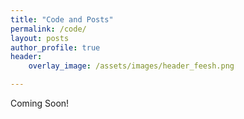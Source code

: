 ```yaml
---
title: "Code and Posts"
permalink: /code/
layout: posts
author_profile: true
header:
    overlay_image: /assets/images/header_feesh.png

---
```


Coming Soon!